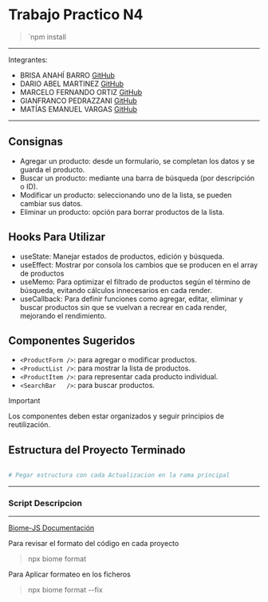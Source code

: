 # Trabajo Practico N4

> `npm install

---

Integrantes:
- BRISA ANAHÍ BARRO [GitHub](https://github.com/BarroBrisa)
- DARIO ABEL MARTINEZ [GitHub](https://github.com/martinezcabj12)
- MARCELO FERNANDO ORTIZ [GitHub](https://github.com/marceortiz)
- GIANFRANCO PEDRAZZANI [GitHub](https://github.com/GianPedr)
- MATÍAS EMANUEL VARGAS [GitHub](https://github.com/MatiasVargasDev)

---

## Consignas

- Agregar un producto: desde un formulario, se completan los datos y se guarda el
producto.
- Buscar un producto: mediante una barra de búsqueda (por descripción o ID).
- Modificar un producto: seleccionando uno de la lista, se pueden cambiar sus datos.
- Eliminar un producto: opción para borrar productos de la lista.

## Hooks Para Utilizar

- useState: Manejar estados de productos, edición y búsqueda.
- useEffect: Mostrar por consola los cambios que se producen en el array de productos
- useMemo: Para optimizar el filtrado de productos según el término de búsqueda,
evitando cálculos innecesarios en cada render.
- useCallback: Para definir funciones como agregar, editar, eliminar y buscar productos
sin que se vuelvan a recrear en cada render, mejorando el rendimiento.

## Componentes Sugeridos

- `<ProductForm />`: para agregar o modificar productos.
- `<ProductList />`: para mostrar la lista de productos.
- `<ProductItem />`: para representar cada producto individual.
- `<SearchBar   />`: para buscar productos.

> [!important]
> Los componentes deben estar organizados y seguir principios de reutilización.

## Estructura del Proyecto Terminado

```bash

# Pegar estructura con cada Actualizacion en la rama principal

```

---

### Script Descripcion

---

[Biome-JS Documentación](https://biomejs.dev/guides/getting-started/)

Para revisar el formato del código en cada proyecto

> npx biome format

Para Aplicar formateo en los ficheros

> npx biome format --fix
